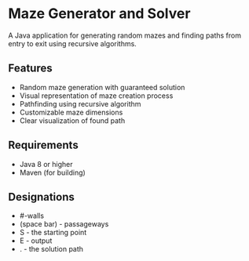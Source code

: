 # Maze Generator and Solver


A Java application for generating random mazes and finding paths from entry to exit using recursive algorithms.

## Features

- Random maze generation with guaranteed solution
- Visual representation of maze creation process
- Pathfinding using recursive algorithm
- Customizable maze dimensions
- Clear visualization of found path

## Requirements

- Java 8 or higher
- Maven (for building)

## Designations
*   #-walls
*   (space bar) - passageways
* S - the starting point
* E - output
* . - the solution path